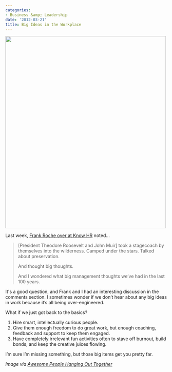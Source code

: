```yaml
---
categories:
- Business &amp; Leadership
date: '2012-03-21'
title: Big Ideas in the Workplace
---
```


<img src="https://gomakethings.com/wp-content/uploads/2012/03/teddie-roosevelt.jpg" alt="" title="teddie-roosevelt" width="500" height="599" class="aligncenter size-full wp-image-2137" />

Last week, <a href="http://www.knowhr.com/blog/2012/03/16/do-we-have-big-ideas-anymore/">Frank Roche over at Know HR</a> noted...

<blockquote>[President Theodore Roosevelt and John Muir] took a stagecoach by themselves into the wilderness. Camped under the stars. Talked about preservation.

And thought big thoughts.

And I wondered what big management thoughts we’ve had in the last 100 years.</blockquote>

It's a good question, and Frank and I had an interesting discussion in the comments section. I sometimes wonder if we don’t hear about any big ideas in work because it’s all being over-engineered.

What if we just got back to the basics?

<ol>
<li>Hire smart, intellectually curious people.</li>
<li>Give them enough freedom to do great work, but enough coaching, feedback and support to keep them engaged.</li>
<li>Have completely irrelevant fun activities often to stave off burnout, build bonds, and keep the creative juices flowing.</li>
</ol>

I’m sure I’m missing something, but those big items get you pretty far.

<em>Image via <a href="http://awesomepeoplehangingouttogether.tumblr.com/post/19346692663/theodore-roosevelt-and-john-muir-at-yosemite">Awesome People Hanging Out Together</a></em>
